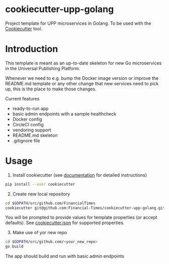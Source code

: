 # cookiecutter-upp-golang

Project template for UPP microservices in Golang.
To be used with the [Cookiecutter](https://github.com/audreyr/cookiecutter) tool.

# Introduction

This template is meant as an up-to-date skeleton for new Go microservices in the Universal Publishing Platform.

Whenever we need to e.g. bump the Docker image version or improve the README.md template or any other change that new services need to pick up, this is the place to make those changes.
  
Current features
* ready-to-run app
* basic admin endpoints with a sample healthcheck
* Docker config
* CircleCI config
* vendoring support
* README.md skeleton
* .gitignore file

# Usage

1. Install cookiecutter (see [documentation](https://cookiecutter.readthedocs.io/en/latest/installation.html) for detailed instructions)

```bash
pip install --user cookiecutter
```

2. Create new local repository

```bash
cd $GOPATH/src/github.com/FinancialTimes
cookiecutter git@github.com:Financial-Times/cookiecutter-upp-golang.git
```

You will be prompted to provide values for template properties (or accept defaults).
See [cookiecutter.json](cookiecutter.json) for supported properties.

3. Make use of yor new repo

```bash
cd $GOPATH/src/github.com/<your_new_repo>
go build
```

The app should build and run with basic admin endpoints

